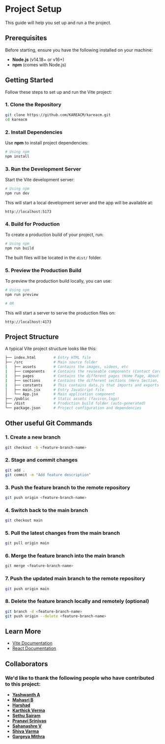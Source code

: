 # Project Setup

This guide will help you set up and run a the project.

## Prerequisites

Before starting, ensure you have the following installed on your machine:

- **Node.js** (v14.18+ or v16+)
- **npm** (comes with Node.js)

## Getting Started

Follow these steps to set up and run the Vite project:

### 1. Clone the Repository

```bash
git clone https://github.com/KAREACM/kareacm.git
cd kareacm
```
### 2. Install Dependencies

Use **npm** to install project dependencies:

```bash
# Using npm
npm install
```

### 3. Run the Development Server

Start the Vite development server:

```bash
# Using npm
npm run dev
```

This will start a local development server and the app will be available at:

```
http://localhost:5173
```

### 4. Build for Production

To create a production build of your project, run:

```bash
# Using npm
npm run build

```

The built files will be located in the `dist/` folder.

### 5. Preview the Production Build

To preview the production build locally, you can use:

```bash
# Using npm
npm run preview

# OR

```

This will start a server to serve the production files on:

```
http://localhost:4173
```

## Project Structure

A typical Vite project structure looks like this:

```bash
├── index.html        # Entry HTML file
├── /src              # Main source folder
|   ├── assets        # Contains the images, videos, etc
|   ├── components    # Contains the reuseable components (Contact Card, Navbar,Footer)
|   ├── pages         # Contains the different pages (Home Page, About Page)
|   ├── sections      # Contains the different sections (Hero Section, Profile Section)
|   ├── constants     # This contains data.js that imports and exports all data as arrays of objects to organize team members, events, projects, and more
│   ├── main.jsx      # Entry JavaScript file
│   └── App.jsx       # Main application component
├── /public           # Static assets (favicon,logo)
├── /dist             # Production build folder (auto-generated)
└── package.json      # Project configuration and dependencies
```

## Other useful Git Commands 

### 1. Create a new branch
```bash
git checkout -b <feature-branch-name>
```

### 2. Stage and commit changes
```bash
git add .
git commit -m "Add feature description"
```

### 3. Push the feature branch to the remote repository
```bash
git push origin <feature-branch-name>
```

### 4. Switch back to the main branch
```bash
git checkout main
```

### 5. Pull the latest changes from the main branch
```bash
git pull origin main
```

### 6. Merge the feature branch into the main branch
```bash
git merge <feature-branch-name>
```

### 7. Push the updated main branch to the remote repository
```bash
git push origin main
```

### 8. Delete the feature branch locally and remotely (optional)
```bash
git branch -d <feature-branch-name>
git push origin --delete <feature-branch-name>
```


## Learn More

- [Vite Documentation](https://vitejs.dev/guide/)
- [React Documentation](https://reactjs.org/docs/getting-started.html)

## Collaborators

### We'd like to thank the following people who have contributed to this project:

- **[Yashwanth A](https://github.com/yash27007)**
- **[Mahasri B](https://github.com/Mahasri-B)**
- **[Harshad ](https://github.com/imvsharshad)**
- **[Karthick Verma ](https://github.com/Varma0099)**
- **[Sethu Sairam ](https://github.com/setusairam)**
- **[Pranavi Srinivas ](https://github.com/kannapranavi15)**
- **[Sahanashre V](https://github.com/Sahanashre-V)**
- **[Shiva Varma](https://github.com/varmashiva)**
- **[Gargeya Mithra](https://github.com/GARGEYAMITHRA)**
